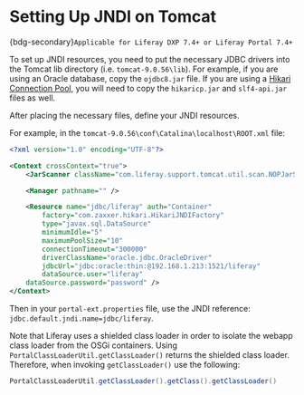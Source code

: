 # Setting Up JNDI on Tomcat

{bdg-secondary}`Applicable for Liferay DXP 7.4+ or Liferay Portal 7.4+`

To set up JNDI resources, you need to put the necessary JDBC drivers into the Tomcat lib directory (i.e. `tomcat-9.0.56\lib`). For example, if you are using an Oracle database, copy the `ojdbc8.jar` file. If you are using a [Hikari Connection Pool](https://github.com/brettwooldridge/HikariCP), you will need to copy the `hikaricp.jar` and `slf4-api.jar` files as well.

After placing the necessary files, define your JNDI resources.

For example, in the `tomcat-9.0.56\conf\Catalina\localhost\ROOT.xml` file:

```xml
<?xml version="1.0" encoding="UTF-8"?>

<Context crossContext="true">
	<JarScanner className="com.liferay.support.tomcat.util.scan.NOPJarScanner" />

	<Manager pathname="" />

	<Resource name="jdbc/liferay" auth="Container"
		factory="com.zaxxer.hikari.HikariJNDIFactory"
		type="javax.sql.DataSource"
		minimumIdle="5" 
		maximumPoolSize="10"
		connectionTimeout="300000"
		driverClassName="oracle.jdbc.OracleDriver"
		jdbcUrl="jdbc:oracle:thin:@192.168.1.213:1521/liferay"
		dataSource.user="liferay"
	dataSource.password="password" />
</Context>
```

Then in your `portal-ext.properties` file, use the JNDI reference: `jdbc.default.jndi.name=jdbc/liferay`.

Note that Liferay uses a shielded class loader in order to isolate the webapp class loader from the OSGi containers. Using `PortalClassLoaderUtil.getClassLoader()` returns the shielded class loader. Therefore, when invoking `getClassLoader()` use the following:

```java
PortalClassLoaderUtil.getClassLoader().getClass().getClassLoader()
```
